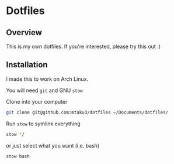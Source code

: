 # Dotfiles

## Overview

This is my own dotfiles. If you're interested, please try this out :)

## Installation

I made this to work on Arch Linux.

You will need `git` and GNU `stow`

Clone into your computer

```bash
git clone git@github.com:mtaku3/dotfiles ~/Documents/dotfiles/
```

Run `stow` to symlink everything

```bash
stow */
```

or just select what you want (i.e. bash)

```bash
stow bash
```
